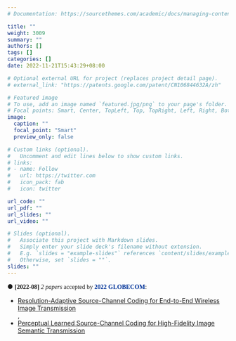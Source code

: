 ```yaml
---
# Documentation: https://sourcethemes.com/academic/docs/managing-content/

title: ""
weight: 3009
summary: ""
authors: []
tags: []
categories: []
date: 2022-11-21T15:43:29+08:00

# Optional external URL for project (replaces project detail page).
# external_link: "https://patents.google.com/patent/CN106844632A/zh"

# Featured image
# To use, add an image named `featured.jpg/png` to your page's folder.
# Focal points: Smart, Center, TopLeft, Top, TopRight, Left, Right, BottomLeft, Bottom, BottomRight.
image:
  caption: ""
  focal_point: "Smart"
  preview_only: false

# Custom links (optional).
#   Uncomment and edit lines below to show custom links.
# links:
# - name: Follow
#   url: https://twitter.com
#   icon_pack: fab
#   icon: twitter

url_code: ""
url_pdf: ""
url_slides: ""
url_video: ""

# Slides (optional).
#   Associate this project with Markdown slides.
#   Simply enter your slide deck's filename without extension.
#   E.g. `slides = "example-slides"` references `content/slides/example-slides.md`.
#   Otherwise, set `slides = ""`.
slides: ""
---  
```

● <font face=consolas> **[2022-08]** *2 papers* accepted by <font color=#003399>**2022 GLOBECOM**</font>: </font><br/>
  - [Resolution-Adaptive Source-Channel Coding for End-to-End Wireless Image Transmission](/publication/resolution-adaptive-source-channel-coding-for-end-to-end-wireless-image-transmission/) <br/>, 
  - [Perceptual Learned Source-Channel Coding for High-Fidelity Image Semantic Transmission ](/publication/perceptual-learned-source-channel-coding-for-high-fidelity-image-semantic-transmission/) <br/>

  
